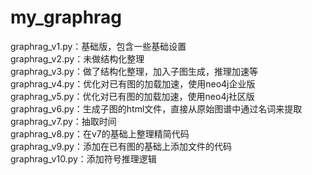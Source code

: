# my_graphrag  

graphrag_v1.py：基础版，包含一些基础设置  
graphrag_v2.py：未做结构化整理  
graphrag_v3.py：做了结构化整理，加入子图生成，推理加速等  
graphrag_v4.py：优化对已有图的加载加速，使用neo4j企业版
graphrag_v5.py：优化对已有图的加载加速，使用neo4j社区版  
graphrag_v6.py：生成子图的html文件，直接从原始图谱中通过名词来提取   
graphrag_v7.py：抽取时间   
graphrag_v8.py：在v7的基础上整理精简代码     
graphrag_v9.py：添加在已有图的基础上添加文件的代码   
graphrag_v10.py：添加符号推理逻辑  